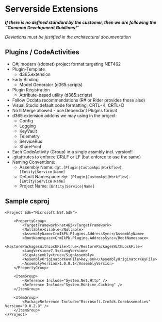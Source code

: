 # Serverside Extensions
**_If there is no defined standard by the customer, then we are following the “Common Development Guidlines!“_**

_Deviations must be justified in the architectural documentation_

## Plugins / CodeActivities
- C#; modern (/dotnet) project format targeting NET462
- Plugin-Template
    - d365.extension
- Early Binding
    - Model Generator (d365.scripts)
- Plugin Registration
    - Attribute-based utility (d365.scripts)
- Follow Ocdata recommendations (R# or Rider provides those also)
- Visual Studio default code formatting; CRTL+K, CRTL+D
- No ILMerge allowed - use Dependant Plugins format
- d365.extension addons we may using in the project:
    - Config
    - Logging
    - KeyVault
    - Telemetry
    - ServiceBus
    - SharePoint
- Each CodeActivity (Group) in a single assmbly incl. version!!
- .gitattrutes to enforce CR\LF or LF (but enforce to use the same)
- Naming Conventions:
    - Assembly Name: `dgt.[Plugin|CustomApi|Workflow].[Entity|Service|Name]`
    - Default Namespace: `dgt.[Plugin|CustomApi|Workflow].[Entity|Service|Name]`
    - Project Name: `[Entity|Service|Name]`


## Sample csproj
```
<Project Sdk="Microsoft.NET.Sdk">

    <PropertyGroup>
        <TargetFramework>net462</TargetFramework>
        <Nullable>disable</Nullable>
        <AssemblyName>CrmIkPk.Plugins.AddressSync</AssemblyName>
        <RootNamespace>CrmIkPk.Plugins.AddressSync</RootNamespace>
        <RestorePackagesWithLockFile>true</RestorePackagesWithLockFile>
        <LangVersion>7.3</LangVersion>
        <SignAssembly>true</SignAssembly>
        <AssemblyOriginatorKeyFile>key.snk</AssemblyOriginatorKeyFile>
        <AssemblyVersion>1.0.0.1</AssemblyVersion>
    </PropertyGroup>

    <ItemGroup>
        <Reference Include="System.Net.Http" />
        <Reference Include="System.Runtime.Caching" />
    </ItemGroup>

    <ItemGroup>
        <PackageReference Include="Microsoft.CrmSdk.CoreAssemblies" Version="9.0.2.0" />
    </ItemGroup>
</Project>
```